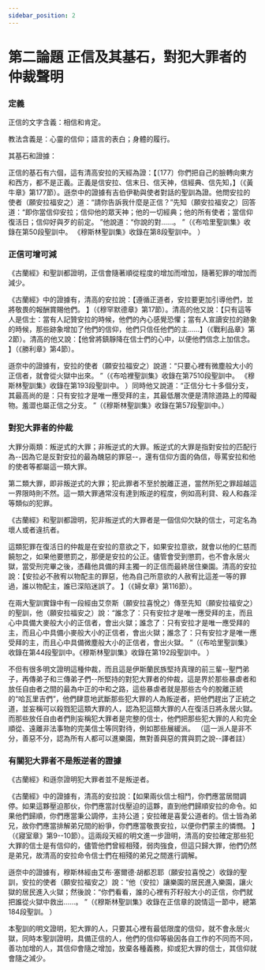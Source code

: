 ```yaml
---
sidebar_position: 2
---
```


# 第二論題 正信及其基石，對犯大罪者的仲裁聲明

### 定義

正信的文字含義：相信和肯定。

教法含義是：心靈的信仰；語言的表白；身體的履行。

其基石和證據：

正信的基石有六個，這有清高安拉的天經為證：【〔177〕你們把自己的臉轉向東方和西方，都不是正義。正義是信安拉、信末日、信天神，信經典、信先知，】（《黃牛章》第177節）。遜奈中的證據有吉伯伊勒與使者對話的聖訓為證。他問安拉的使者（願安拉福安之）道：“請你告訴我什麼是正信？”先知（願安拉福安之）回答道：“即你當信仰安拉；信仰他的眾天神；他的一切經典；他的所有使者；當信仰復活日；信仰好與歹的前定。 ”他說道：“你說的對……。 ”（《布哈里聖訓集》收錄在第50段聖訓中。 《穆斯林聖訓集》收錄在第8段聖訓中。 ）

### 正信可增可減

《古蘭經》和聖訓都證明，正信會隨著順從程度的增加而增加，隨著犯罪的增加而減少。

《古蘭經》中的證據有，清高的安拉說：【遵循正道者，安拉要更加引導他們，並將敬畏的報酬賞賜他們。 】（《穆罕默德章》第17節）。清高的他又說：【只有這等人是信士：當有人記贊安拉的時候，他們的內心感覺恐懼；當有人宣讀安拉的跡象的時候，那些跡象增加了他們的信仰，他們只信任他們的主……】（《戰利品章》第2節）。清高的他又說：【他曾將鎮靜降在信士們的心中，以便他們信念上加信念。 】（《勝利章》第4節）。

遜奈中的證據有，安拉的使者（願安拉福安之）說道：“只要心裡有微塵般大小的正信者，就會從火獄中出來。 ”（《布哈裡聖訓集》收錄在第7510段聖訓中。 《穆斯林聖訓集》收錄在第193段聖訓中。 ）同時他又說道：“正信分七十多個分支，其最高尚的是：只有安拉才是唯一應受拜的主，其最低層次便是清除道路上的障礙物。羞澀也屬正信之分支。 ”（《穆斯林聖訓集》收錄在第57段聖訓中。）

### 對犯大罪者的仲裁

大罪分兩類：叛逆式的大罪；非叛逆式的大罪。叛逆式的大罪是指對安拉的匹配行為--因為它是反對安拉的最為醜惡的罪惡--，還有信仰方面的偽信，辱罵安拉和他的使者等都屬這一類大罪。

第二類大罪，即非叛逆式的大罪；犯此罪者不至於脫離正道，當然所犯之罪超越這一界限時則不然。這一類大罪通常沒有達到叛逆的程度，例如高利貸、殺人和姦淫等類似的犯罪。

《古蘭經》和聖訓都證明，犯非叛逆式的大罪者是一個信仰欠缺的信士，可定名為壞人或者違抗者。

這類犯罪在復活日的仲裁是在安拉的意欲之下，如果安拉意欲，就會以他的仁慈而饒恕之，如果他要懲罰之，那便是安拉的公正。儘管會受到懲罰，也不會永居火獄，當受刑完畢之後，憑藉他具備的拜主獨一的正信而最終居住樂園。清高的安拉說：【安拉必不赦宥以物配主的罪惡，他為自己所意欲的人赦宥比這差一等的罪過，誰以物配主，誰已深陷迷誤了。 】（《婦女章》第116節）。

在兩大聖訓實錄中有一段經由艾奈斯（願安拉喜悅之）傳至先知（願安拉福安之）的聖訓，他（願安拉福安之）說：“誰念了：只有安拉才是唯一應受拜的主，而且心中具備大麥般大小的正信者，會出火獄；誰念了：只有安拉才是唯一應受拜的主，而且心中具備小麥般大小的正信者，會出火獄；誰念了：只有安拉才是唯一應受拜的主，而且心中具備微塵般大小的正信者，會出火獄。 ”（《布哈里聖訓集》收錄在第44段聖訓中。《穆斯林聖訓集》收錄在第192段聖訓中。 ）

不但有很多明文證明這種仲裁，而且這是伊斯蘭民族堅持真理的前三輩--聖門弟子，再傳弟子和三傳弟子們--所堅持的對犯大罪者的仲裁，這是界於那些暴虐者和放任自由者之間的最為中正的中和之路，這些暴虐者就是那些古今的脫離正統的“哈瓦里吉們”，他們肆意地武斷那些犯大罪的人為叛逆者，把他們趕出了正統之道，並妄稱可以殺戮犯這類大罪的人，認為犯這類大罪的人在復活日將永居火獄。而那些放任自由者們則妄稱犯大罪者是完整的信士，他們把那些犯大罪的人和完全順從、遠離非法事物的完美信士等同對待，例如那些展緩派。 （這一派人是非不分，善惡不分，認為所有人都可以進樂園，無對善與惡的賞與罰之說--譯者註）

### 有關犯大罪者不是叛逆者的證據

《古蘭經》和遜奈證明犯大罪者並不是叛逆者。

《古蘭經》中的證據有，清高的安拉說：【如果兩伙信士相鬥，你們應當居間調停。如果這夥壓迫那伙，你們應當討伐壓迫的這夥，直到他們歸順安拉的命令。如果他們歸順，你們應當秉公調停，主持公道；安拉確是喜愛公道者的。信士皆為弟兄，故你們應當排解弟兄間的紛爭，你們應當敬畏安拉，以便你們蒙主的憐憫。 】（《寢室章》第9--10節）。這兩段天經的明文進一步證明，清高的安拉確定那些犯大罪的信士是有信仰的，儘管他們曾經相殘，弱肉強食，但這只歸大罪，他們仍然是弟兄，故清高的安拉命令信士們在相殘的弟兄之間進行調解。

遜奈中的證據有，穆斯林經由艾布·塞爾德·胡都忍耶（願安拉喜悅之）收錄的聖訓，安拉的使者（願安拉福安之）說：“他（安拉）讓樂園的居民進入樂園，讓火獄的居民進入火獄；然後說：“你們看看，誰的心裡有芥籽般大小的正信，你們就把誰從火獄中救出……。 ”（《穆斯林聖訓集》收錄在正信章的說情這一節中，總第184段聖訓。 ）

本聖訓的明文證明，犯大罪的人，只要其心裡有最低限度的信仰，就不會永居火獄，同時本聖訓證明，具備正信的人，他們的信仰等級因各自工作的不同而不同，善功加增的人，其信仰會隨之增加，放棄各種義務，抑或犯大罪的信士，其信仰就會隨之減少。